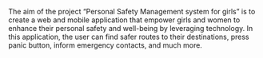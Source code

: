 The aim of the project “Personal Safety Management system for girls” is to create a web and mobile application that empower girls and women to enhance their personal safety and well-being by leveraging technology. In this application, the user can find safer routes to their destinations, press panic button, inform emergency contacts, and much more.
